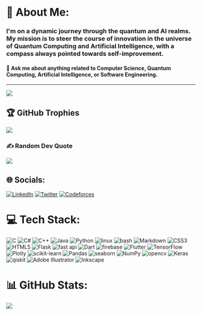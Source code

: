 # 💫 About Me:
### I'm on a dynamic journey through the quantum and AI realms. My mission is to steer the course of innovation in the universe of Quantum Computing and Artificial Intelligence, with a compass always pointed towards self-improvement.

#### 💬 Ask me about anything related to Computer Science, Quantum Computing, Artificial Intelligence, or Software Engineering.
---
[![](https://visitcount.itsvg.in/api?id=IinjyI&icon=6&color=1)](https://visitcount.itsvg.in)

## 🏆 GitHub Trophies
![](https://github-profile-trophy.vercel.app/?username=IinjyI&theme=algolia&no-frame=false&no-bg=false&margin-w=4)


### ✍️ Random Dev Quote
![](https://quotes-github-readme.vercel.app/api?type=horizontal&theme=tokyonight)

## 🌐 Socials:
[![LinkedIn](https://img.shields.io/badge/LinkedIn-%230077B5.svg?logo=linkedin&logoColor=white)](https://linkedin.com/in/IinjyI) [![Twitter](https://img.shields.io/badge/Twitter-%231DA1F2.svg?logo=Twitter&logoColor=white)](https://twitter.com/IinjyI) [![Codeforces](https://img.shields.io/badge/-Codeforces-blue)](https://codeforces.com/profile/IinjyI)

# 💻 Tech Stack:
![C](https://img.shields.io/badge/c-%2300599C.svg?style=flat&logo=c&logoColor=white) ![C#](https://img.shields.io/badge/c%23-%23239120.svg?style=flat&logo=c-sharp&logoColor=white) ![C++](https://img.shields.io/badge/c++-%2300599C.svg?style=flat&logo=c%2B%2B&logoColor=white) ![Java](https://img.shields.io/badge/java-%23ED8B00.svg?style=flat&logo=java&logoColor=white) ![Python](https://img.shields.io/badge/python-3670A0?style=flat&logo=python&logoColor=ffdd54) ![linux](https://img.shields.io/badge/-linux-blue) ![bash](https://img.shields.io/badge/-bash-grey) ![Markdown](https://img.shields.io/badge/markdown-%23000000.svg?style=flat&logo=markdown&logoColor=white) ![CSS3](https://img.shields.io/badge/css3-%231572B6.svg?style=flat&logo=css3&logoColor=white) ![HTML5](https://img.shields.io/badge/html5-%23E34F26.svg?style=flat&logo=html5&logoColor=white)  ![Flask](https://img.shields.io/badge/flask-%23000.svg?style=flat&logo=flask&logoColor=white) ![fast api](https://img.shields.io/badge/-fastapi-grey) ![Dart](https://img.shields.io/badge/dart-%230175C2.svg?style=flat&logo=dart&logoColor=white) ![firebase](https://img.shields.io/badge/-firebase-orange) ![Flutter](https://img.shields.io/badge/Flutter-%2302569B.svg?style=flat&logo=Flutter&logoColor=white) ![TensorFlow](https://img.shields.io/badge/TensorFlow-%23FF6F00.svg?style=flat&logo=TensorFlow&logoColor=white) ![Plotly](https://img.shields.io/badge/Plotly-%233F4F75.svg?style=flat&logo=plotly&logoColor=white) ![scikit-learn](https://img.shields.io/badge/scikit--learn-%23F7931E.svg?style=flat&logo=scikit-learn&logoColor=white) ![Pandas](https://img.shields.io/badge/pandas-%23150458.svg?style=flat&logo=pandas&logoColor=white) ![seaborn](https://img.shields.io/badge/-seaborn-9cf) ![NumPy](https://img.shields.io/badge/numpy-%23013243.svg?style=flat&logo=numpy&logoColor=white) ![opencv](https://img.shields.io/badge/-opencv-green) ![Keras](https://img.shields.io/badge/Keras-%23D00000.svg?style=flat&logo=Keras&logoColor=white) ![qiskit](https://img.shields.io/badge/-qiskit-blue) ![Adobe Illustrator](https://img.shields.io/badge/adobeillustrator-%23FF9A00.svg?style=flat&logo=adobeillustrator&logoColor=white) ![Inkscape](https://img.shields.io/badge/Inkscape-e0e0e0?style=flat&logo=inkscape&logoColor=080A13)

# 📊 GitHub Stats:

![](https://github-readme-streak-stats.herokuapp.com/?user=IinjyI&theme=prussian&hide_border=true)<br/>





